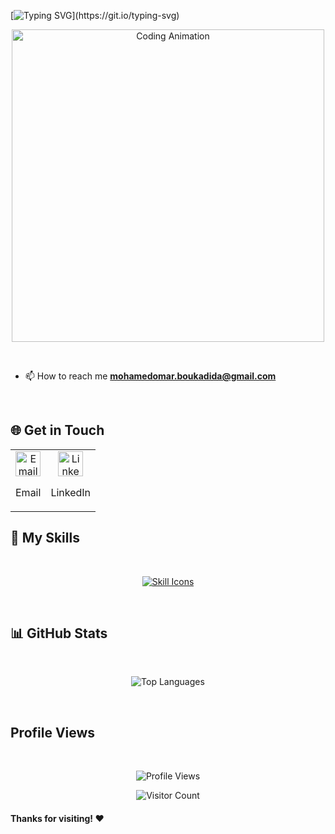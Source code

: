 

[![Typing SVG](https://readme-typing-svg.demolab.com?font=Fira+Code&weight=500&size=21&duration=4000&pause=1000&color=5B4EFF&background=FF000000&center=true&vCenter=true&width=435&lines=Hi+%F0%9F%91%8B%2C+I'm+Mohamed+Omar+Boukadida;Always+learning+new+things;Welcome+to+my+profile+!)](https://git.io/typing-svg)

<p align="center"> <img align="center" alt="Coding Animation" width="500" src="https://institute.careerguide.com/wp-content/uploads/2020/09/focus-animation_bcba3d519ff8406664b93fe49a8fa2e8.gif"> </p>





</br>


- 📫 How to reach me **mohamedomar.boukadida@gmail.com**


</br>

## 🌐 Get in Touch 
<table align="center"> <tr> <td align="center"> <a href="mailto:mohamedomar.boukadida@gmail.com"> <img src="https://cdn-icons-png.flaticon.com/512/732/732200.png" width="40" alt="Email Icon"> </a> <p>Email</p> </td> <td align="center"> <a href="https://www.linkedin.com/in/mohamed-omar-boukadida/"> <img src="https://cdn-icons-png.flaticon.com/512/1409/1409945.png" width="40" alt="LinkedIn Icon"> </a> <p>LinkedIn</p> </td> </tr> </table>





## 🔧 My Skills

</br>

<p align="center"> <a href="https://skillicons.dev"> <img src="https://skillicons.dev/icons?i=c,cpp,py,pytorch,tensorflow,flask,mysql,django,linux,bash,qt,raspberrypi,arduino,html,css,php,blender,figma,xd,ai,ps&theme=dark&perline=15" alt="Skill Icons"/> </a> </p> 


</br>

## 📊 GitHub Stats
</br>
<p align="center"> <img src="https://github-readme-stats.vercel.app/api/top-langs/?username=mohamedomarboukadida&theme=radical&layout=compact" alt="Top Languages"> </p> 

</br>

## Profile Views

</br>


<p align="center"> <img src="[https://count.getloli.com/get/@mohamedomarboukadida.readme](https://count.getloli.com/mohamedomarboukadida?name=mycounter&theme=random&padding=7&offset=0&align=center&scale=1&pixelated=1&darkmode=auto)" alt="Profile Views"> </p> <p align="center"> <img src="https://profile-counter.glitch.me/mohamedomarboukadida/count.svg" alt="Visitor Count"> </p>


#### Thanks for visiting! ❤️

